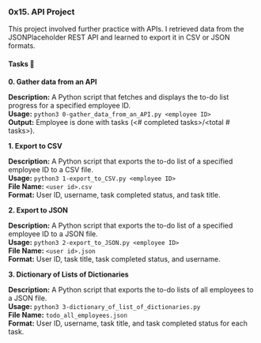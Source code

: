 ### 0x15. API Project

This project involved further practice with APIs. I retrieved data from the JSONPlaceholder REST API and learned to export it in CSV or JSON formats.

#### Tasks 📃

**0. Gather data from an API**

**Description:** A Python script that fetches and displays the to-do list progress for a specified employee ID.  
**Usage:** `python3 0-gather_data_from_an_API.py <employee ID>`  
**Output:** Employee <employee name> is done with tasks (<# completed tasks>/<total # tasks>).

**1. Export to CSV**

**Description:** A Python script that exports the to-do list of a specified employee ID to a CSV file.  
**Usage:** `python3 1-export_to_CSV.py <employee ID>`  
**File Name:** `<user id>.csv`  
**Format:** User ID, username, task completed status, and task title.

**2. Export to JSON**

**Description:** A Python script that exports the to-do list of a specified employee ID to a JSON file.  
**Usage:** `python3 2-export_to_JSON.py <employee ID>`  
**File Name:** `<user id>.json`  
**Format:** User ID, task title, task completed status, and username.

**3. Dictionary of Lists of Dictionaries**

**Description:** A Python script that exports the to-do lists of all employees to a JSON file.  
**Usage:** `python3 3-dictionary_of_list_of_dictionaries.py`  
**File Name:** `todo_all_employees.json`  
**Format:** User ID, username, task title, and task completed status for each task.
